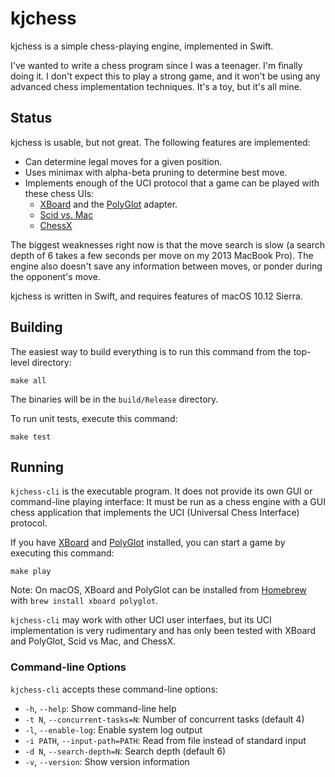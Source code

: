kjchess
=======

kjchess is a simple chess-playing engine, implemented in Swift.

I've wanted to write a chess program since I was a teenager.  I'm finally doing it.  I don't expect this to play a strong game, and it won't be using any advanced chess implementation techniques.  It's a toy, but it's all mine.


## Status

kjchess is usable, but not great.  The following features are implemented:

- Can determine legal moves for a given position.
- Uses minimax with alpha-beta pruning to determine best move.
- Implements enough of the UCI protocol that a game can be played with these chess UIs:
    - [XBoard](https://www.gnu.org/software/xboard/) and the [PolyGlot](https://chessprogramming.wikispaces.com/PolyGlot) adapter.
    - [Scid vs. Mac](http://scidvspc.sourceforge.net/#toc3)
    - [ChessX](http://chessx.sourceforge.net)

The biggest weaknesses right now is that the move search is slow (a search depth of 6 takes a few seconds per move on my 2013 MacBook Pro).  The engine also doesn't save any information between moves, or ponder during the opponent's move.

kjchess is written in Swift, and requires features of macOS 10.12 Sierra.


## Building

The easiest way to build everything is to run this command from the top-level directory:

    make all

The binaries will be in the `build/Release` directory.

To run unit tests, execute this command:

    make test


## Running

`kjchess-cli` is the executable program.  It does not provide its own GUI or command-line playing interface:  It must be run as a chess engine with a GUI chess application that implements the UCI (Universal Chess Interface) protocol.

If you have [XBoard](https://www.gnu.org/software/xboard/) and [PolyGlot](https://chessprogramming.wikispaces.com/PolyGlot) installed, you can start a game by executing this command:

    make play

Note: On macOS, XBoard and PolyGlot can be installed from [Homebrew](https://brew.sh) with `brew install xboard polyglot`.

`kjchess-cli` may work with other UCI user interfaes, but its UCI implementation is very rudimentary and has only been tested with XBoard and PolyGlot, Scid vs Mac, and ChessX.

### Command-line Options

`kjchess-cli` accepts these command-line options:

- `-h`, `--help`: Show command-line help
- `-t N`, `--concurrent-tasks=N`: Number of concurrent tasks (default 4)
- `-l`, `--enable-log`: Enable system log output
- `-i PATH`, `--input-path=PATH`: Read from file instead of standard input
- `-d N`, `--search-depth=N`: Search depth (default 6)
- `-v`, `--version`: Show version information

